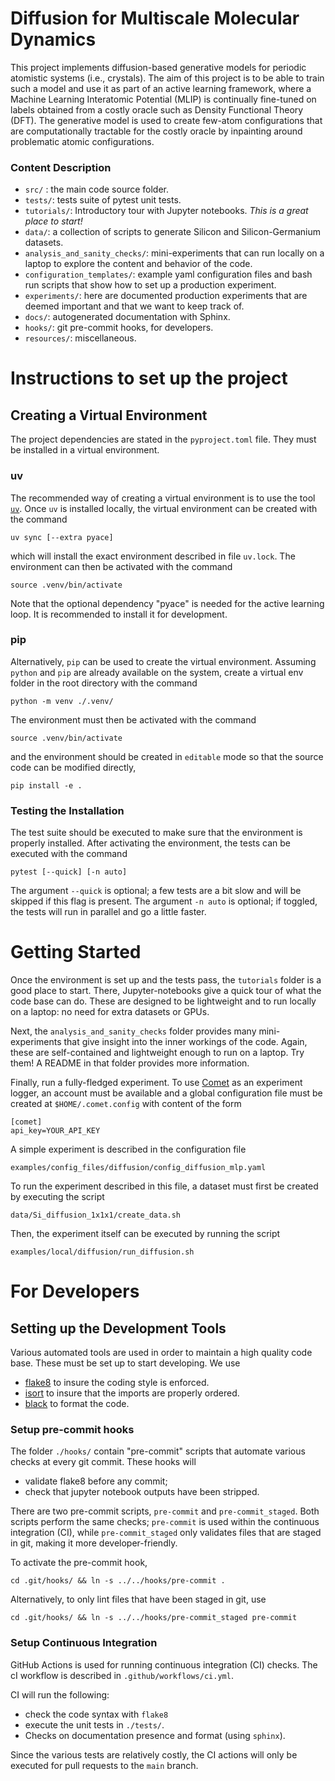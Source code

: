 # Diffusion for Multiscale Molecular Dynamics

This project implements diffusion-based generative models for periodic atomistic systems (i.e., crystals).
The aim of this project is to be able to train such a model and use it as part of an active learning
framework, where a Machine Learning Interatomic Potential (MLIP) is continually fine-tuned on labels obtained
from a costly oracle such as Density Functional Theory (DFT). The generative model is used to create
few-atom configurations that are computationally tractable for the costly oracle by inpainting 
around problematic atomic configurations. 

### Content Description

* `src/` : the main code source folder.
* `tests/`: tests suite of pytest unit tests.
* `tutorials/`: Introductory tour with Jupyter notebooks. *This is a great place to start!*
* `data/`: a collection of scripts to generate Silicon and Silicon-Germanium datasets.
*  `analysis_and_sanity_checks/`: mini-experiments that can run locally on a laptop to explore the content and
behavior of the code.
* `configuration_templates/`: example yaml configuration files and bash run scripts that show how to set up
a production experiment.
* `experiments/`: here are documented production experiments that are deemed important and that we want to
keep track of.
* `docs/`: autogenerated documentation with Sphinx.
* `hooks/`: git pre-commit hooks, for developers.
* `resources/`: miscellaneous.

# Instructions to set up the project 

## Creating a Virtual Environment
The project dependencies are stated in the `pyproject.toml` file. They must be installed in a virtual environment.

### uv
The recommended way of creating a virtual environment is to use the tool [`uv`](https://docs.astral.sh/uv/). 
Once `uv` is installed locally, the virtual environment can be created with the command
    
    uv sync [--extra pyace]

which will install the exact environment described in file `uv.lock`. The environment can then be activated with
the command

    source .venv/bin/activate

Note that the optional dependency "pyace" is needed for the active learning loop. It is recommended to install it 
for development.

### pip

Alternatively, `pip` can be used to create the virtual environment. Assuming `python` and `pip` are already
available on the system, create a virtual env folder in the root directory with the command

    python -m venv ./.venv/

The environment must then be activated with the command

    source .venv/bin/activate

and the environment should be created in `editable` mode so that the source code can be modified directly,

    pip install -e .

### Testing the Installation
The test suite should be executed to make sure that the environment is properly installed. After activating the 
environment, the tests can be executed with the command

    pytest [--quick] [-n auto]

The argument `--quick` is optional; a few tests are a bit slow and will be skipped if this flag is present.
The argument `-n auto` is optional; if toggled, the tests will run in parallel and go a little faster. 

# Getting Started

Once the environment is set up and the tests pass, the `tutorials` folder is a good place to start. There, 
Jupyter-notebooks give a quick tour of what the code base can do. These are designed to be lightweight and to 
run locally on a laptop: no need for extra datasets or GPUs. 

Next, the `analysis_and_sanity_checks` folder provides many mini-experiments that give insight into the inner workings of the
code. Again, these are self-contained and lightweight enough to run on a laptop. Try them! A README in that folder
provides more information.


Finally, run a fully-fledged experiment. To use [Comet](https://www.comet.com/) as an experiment logger, an account 
must be available and a global configuration file must be created at `$HOME/.comet.config` with content of the form

    [comet]
    api_key=YOUR_API_KEY

A simple experiment is described in the configuration file

    examples/config_files/diffusion/config_diffusion_mlp.yaml

To run the experiment described in this file, a dataset must first be created by executing the script

    data/Si_diffusion_1x1x1/create_data.sh

Then, the experiment itself can be executed by running the script

    examples/local/diffusion/run_diffusion.sh


# For Developers

## Setting up the Development Tools
Various automated tools are used in order to maintain a high quality code base. These must be set up
to start developing. We use

* [flake8](https://flake8.pycqa.org/en/latest/) to insure the coding style is enforced.
* [isort](https://pycqa.github.io/isort/) to insure that the imports are properly ordered.
* [black](https://pypi.org/project/black/) to format the code.

### Setup pre-commit hooks
The folder `./hooks/` contain "pre-commit" scripts that automate various checks at every git commit.
These hooks will 
* validate flake8 before any commit;
* check that jupyter notebook outputs have been stripped.

There are two pre-commit scripts, `pre-commit` and `pre-commit_staged`. Both scripts perform the same
checks; `pre-commit` is used within the continuous integration (CI), while `pre-commit_staged` only 
validates files that are staged in git, making it more developer-friendly.

To activate the pre-commit hook,

    cd .git/hooks/ && ln -s ../../hooks/pre-commit .

Alternatively, to only lint files that have been staged in git, use

    cd .git/hooks/ && ln -s ../../hooks/pre-commit_staged pre-commit

### Setup Continuous Integration

GitHub Actions is used for running continuous integration (CI) checks. 
The cI workflow is described in `.github/workflows/ci.yml`.

CI will run the following:
- check the code syntax with `flake8` 
- execute the unit tests in `./tests/`.
- Checks on documentation presence and format (using `sphinx`).

Since the various tests are relatively costly, the CI actions will only be executed for 
pull requests to the `main` branch.

